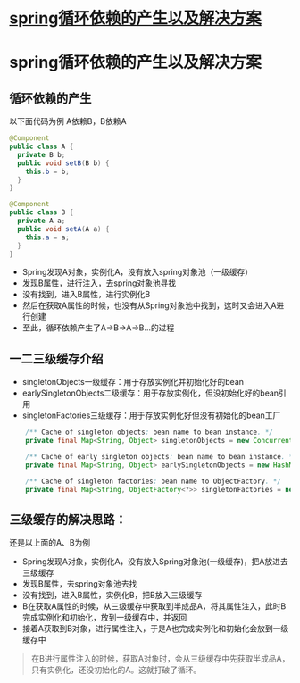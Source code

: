 # [spring循环依赖的产生以及解决方案](https://github.com/13046255574/blog/issues/9)

# spring循环依赖的产生以及解决方案

## 循环依赖的产生
以下面代码为例 A依赖B，B依赖A
```java
@Component
public class A {
  private B b;
  public void setB(B b) {
    this.b = b;
  }
}

@Component
public class B {
  private A a;
  public void setA(A a) {
    this.a = a;
  }
}
```
- Spring发现A对象，实例化A，没有放入spring对象池（一级缓存）
- 发现B属性，进行注入，去spring对象池寻找
- 没有找到，进入B属性，进行实例化B
- 然后在获取A属性的时候，也没有从Spring对象池中找到，这时又会进入A进行创建
- 至此，循环依赖产生了A->B->A->B...的过程

## 一二三级缓存介绍
- singletonObjects一级缓存：用于存放实例化并初始化好的bean
- earlySingletonObjects二级缓存：用于存放实例化，但没初始化好的bean引用
- singletonFactories三级缓存：用于存放实例化好但没有初始化的bean工厂

```java
	/** Cache of singleton objects: bean name to bean instance. */
	private final Map<String, Object> singletonObjects = new ConcurrentHashMap<>(256);

	/** Cache of early singleton objects: bean name to bean instance. */
	private final Map<String, Object> earlySingletonObjects = new HashMap<>(16);

	/** Cache of singleton factories: bean name to ObjectFactory. */
	private final Map<String, ObjectFactory<?>> singletonFactories = new HashMap<>(16);
```

## 三级缓存的解决思路：
还是以上面的A、B为例
- Spring发现A对象，实例化A，没有放入Spring对象池(一级缓存)，把A放进去三级缓存
- 发现B属性，去spring对象池去找
- 没有找到，进入B属性，实例化B，把B放入三级缓存
- B在获取A属性的时候，从三级缓存中获取到半成品A，将其属性注入，此时B完成实例化和初始化，放到一级缓存中，并返回
- 接着A获取到B对象，进行属性注入，于是A也完成实例化和初始化会放到一级缓存中

> 在B进行属性注入的时候，获取A对象时，会从三级缓存中先获取半成品A，只有实例化，还没初始化的A。这就打破了循环。

